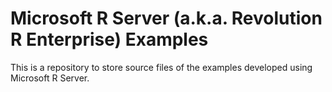 # Microsoft R Server (a.k.a. Revolution R Enterprise) Examples
This is a repository to store source files of the examples developed using Microsoft R Server.

